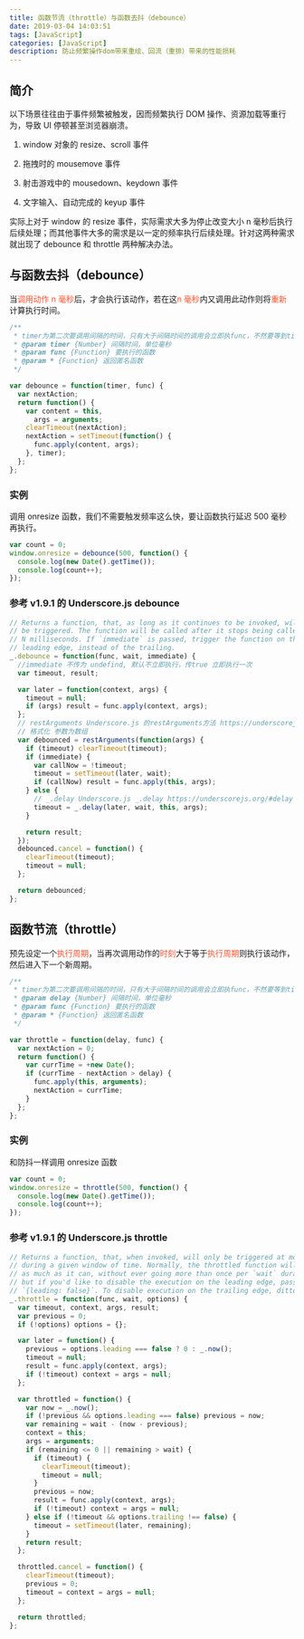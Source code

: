 ```yaml
---
title: 函数节流（throttle）与函数去抖（debounce）
date: 2019-03-04 14:03:51
tags: [JavaScript]
categories: [JavaScript]
description: 防止频繁操作dom带来重绘、回流（重排）带来的性能损耗
---
```


## 简介

以下场景往往由于事件频繁被触发，因而频繁执行 DOM 操作、资源加载等重行为，导致 UI 停顿甚至浏览器崩溃。

1. window 对象的 resize、scroll 事件

2. 拖拽时的 mousemove 事件

3. 射击游戏中的 mousedown、keydown 事件

4. 文字输入、自动完成的 keyup 事件

实际上对于 window 的 resize 事件，实际需求大多为停止改变大小 n 毫秒后执行后续处理；而其他事件大多的需求是以一定的频率执行后续处理。针对这两种需求就出现了 debounce 和 throttle 两种解决办法。

## 与函数去抖（debounce）

当<font color="#ff502c">调用动作 n 毫秒</font>后，才会执行该动作，若在这<font color="#ff502c">n 毫秒</font>内又调用此动作则将<font color="#ff502c">重新</font>计算执行时间。

```javascript
/**
 * timer为第二次要调用间隔的时间，只有大于间隔时间的调用会立即执func，不然要等到timer之后再执行
 * @param timer {Number} 间隔时间，单位毫秒
 * @param func {Function} 要执行的函数
 * @param * {Function} 返回匿名函数
 */

var debounce = function(timer, func) {
  var nextAction;
  return function() {
    var content = this,
      args = arguments;
    clearTimeout(nextAction);
    nextAction = setTimeout(function() {
      func.apply(content, args);
    }, timer);
  };
};
```

### 实例

调用 onresize 函数，我们不需要触发频率这么快，要让函数执行延迟 500 毫秒再执行。

```javascript
var count = 0;
window.onresize = debounce(500, function() {
  console.log(new Date().getTime());
  console.log(count++);
});
```

### 参考 v1.9.1 的 Underscore.js debounce

```javascript
// Returns a function, that, as long as it continues to be invoked, will not
// be triggered. The function will be called after it stops being called for
// N milliseconds. If `immediate` is passed, trigger the function on the
// leading edge, instead of the trailing.
_.debounce = function(func, wait, immediate) {
  //immediate 不传为 undefind, 默认不立即执行，传true 立即执行一次
  var timeout, result;

  var later = function(context, args) {
    timeout = null;
    if (args) result = func.apply(context, args);
  };
  // restArguments Underscore.js 的restArguments方法 https://underscorejs.org/#restArguments
  // 格式化 参数为数组
  var debounced = restArguments(function(args) {
    if (timeout) clearTimeout(timeout);
    if (immediate) {
      var callNow = !timeout;
      timeout = setTimeout(later, wait);
      if (callNow) result = func.apply(this, args);
    } else {
      // _.delay Underscore.js _.delay https://underscorejs.org/#delay
      timeout = _.delay(later, wait, this, args);
    }

    return result;
  });
  debounced.cancel = function() {
    clearTimeout(timeout);
    timeout = null;
  };

  return debounced;
};
```

## 函数节流（throttle）

预先设定一个<font color="#ff502c">执行周期</font>，当再次调用动作的<font color="#ff502c">时刻</font>大于等于<font color="#ff502c">执行周期</font>则执行该动作，然后进入下一个新周期。

```javascript
/**
 * timer为第二次要调用间隔的时间，只有大于间隔时间的调用会立即执func，不然要等到timer之后再执行
 * @param delay {Number} 间隔时间，单位毫秒
 * @param func {Function} 要执行的函数
 * @param * {Function} 返回匿名函数
 */

var throttle = function(delay, func) {
  var nextAction = 0;
  return function() {
    var currTime = +new Date();
    if (currTime - nextAction > delay) {
      func.apply(this, arguments);
      nextAction = currTime;
    }
  };
};
```

### 实例

和防抖一样调用 onresize 函数

```javascript
var count = 0;
window.onresize = throttle(500, function() {
  console.log(new Date().getTime());
  console.log(count++);
});
```

### 参考 v1.9.1 的 Underscore.js throttle

```javascript
// Returns a function, that, when invoked, will only be triggered at most once
// during a given window of time. Normally, the throttled function will run
// as much as it can, without ever going more than once per `wait` duration;
// but if you'd like to disable the execution on the leading edge, pass
// `{leading: false}`. To disable execution on the trailing edge, ditto.
_.throttle = function(func, wait, options) {
  var timeout, context, args, result;
  var previous = 0;
  if (!options) options = {};

  var later = function() {
    previous = options.leading === false ? 0 : _.now();
    timeout = null;
    result = func.apply(context, args);
    if (!timeout) context = args = null;
  };

  var throttled = function() {
    var now = _.now();
    if (!previous && options.leading === false) previous = now;
    var remaining = wait - (now - previous);
    context = this;
    args = arguments;
    if (remaining <= 0 || remaining > wait) {
      if (timeout) {
        clearTimeout(timeout);
        timeout = null;
      }
      previous = now;
      result = func.apply(context, args);
      if (!timeout) context = args = null;
    } else if (!timeout && options.trailing !== false) {
      timeout = setTimeout(later, remaining);
    }
    return result;
  };

  throttled.cancel = function() {
    clearTimeout(timeout);
    previous = 0;
    timeout = context = args = null;
  };

  return throttled;
};
```
